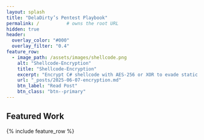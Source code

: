 ```yaml
---
layout: splash
title: "DelaDirty’s Pentest Playbook"
permalink: /          # owns the root URL
hidden: true
header:
  overlay_color: "#000"
  overlay_filter: "0.4"
feature_row:
  - image_path: /assets/images/shellcode.png
    alt: "Shellcode-Encryption"
    title: "Shellcode-Encryption"
    excerpt: "Encrypt C# shellcode with AES-256 or XOR to evade static AV."
    url: "_posts/2025-06-07-encryption.md"
    btn_label: "Read Post"
    btn_class: "btn--primary"
---
```

## Featured Work
{% include feature_row %}

